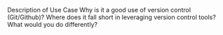 Description of Use Case
Why is it a good use of version control (Git/Github)?
Where does it fall short in leveraging version control tools?
What would you do differently?
